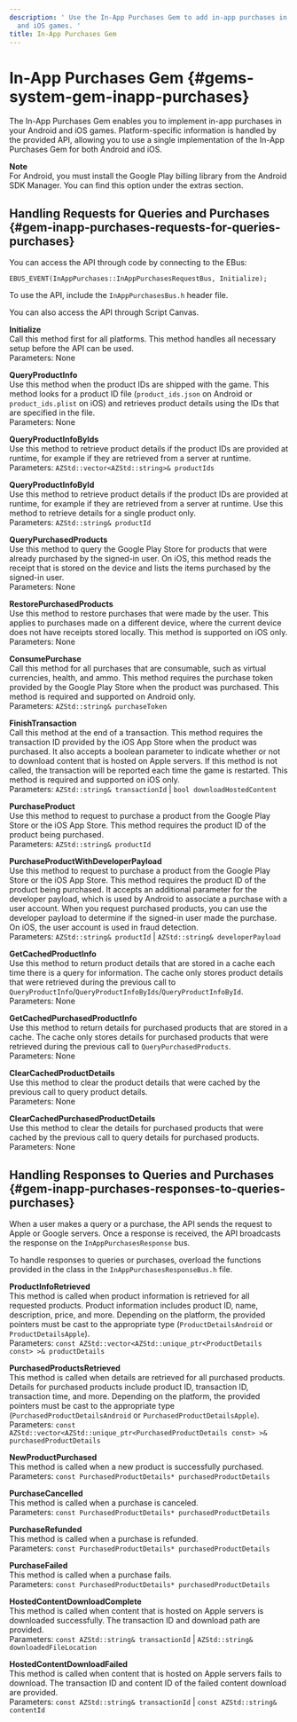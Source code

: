 ```yaml
---
description: ' Use the In-App Purchases Gem to add in-app purchases in your Android
  and iOS games. '
title: In-App Purchases Gem
---
```

# In\-App Purchases Gem {#gems-system-gem-inapp-purchases}

The In\-App Purchases Gem enables you to implement in\-app purchases in your Android and iOS games\. Platform\-specific information is handled by the provided API, allowing you to use a single implementation of the In\-App Purchases Gem for both Android and iOS\.

**Note**  
For Android, you must install the Google Play billing library from the Android SDK Manager\. You can find this option under the extras section\.

## Handling Requests for Queries and Purchases {#gem-inapp-purchases-requests-for-queries-purchases}

You can access the API through code by connecting to the EBus:

```
EBUS_EVENT(InAppPurchases::InAppPurchasesRequestBus, Initialize);
```

To use the API, include the `InAppPurchasesBus.h` header file\.

You can also access the API through Script Canvas\.

**Initialize**  
Call this method first for all platforms\. This method handles all necessary setup before the API can be used\.  
Parameters: None

**QueryProductInfo**  
Use this method when the product IDs are shipped with the game\. This method looks for a product ID file \(`product_ids.json` on Android or `product_ids.plist` on iOS\) and retrieves product details using the IDs that are specified in the file\.  
Parameters: None

**QueryProductInfoByIds**  
Use this method to retrieve product details if the product IDs are provided at runtime, for example if they are retrieved from a server at runtime\.  
Parameters: `AZStd::vector<AZStd::string>& productIds`

**QueryProductInfoById**  
Use this method to retrieve product details if the product IDs are provided at runtime, for example if they are retrieved from a server at runtime\. Use this method to retrieve details for a single product only\.  
Parameters: `AZStd::string& productId`

**QueryPurchasedProducts**  
Use this method to query the Google Play Store for products that were already purchased by the signed\-in user\. On iOS, this method reads the receipt that is stored on the device and lists the items purchased by the signed\-in user\.  
Parameters: None

**RestorePurchasedProducts**  
Use this method to restore purchases that were made by the user\. This applies to purchases made on a different device, where the current device does not have receipts stored locally\. This method is supported on iOS only\.  
Parameters: None

**ConsumePurchase**  
Call this method for all purchases that are consumable, such as virtual currencies, health, and ammo\. This method requires the purchase token provided by the Google Play Store when the product was purchased\. This method is required and supported on Android only\.  
Parameters: `AZStd::string& purchaseToken`

**FinishTransaction**  
Call this method at the end of a transaction\. This method requires the transaction ID provided by the iOS App Store when the product was purchased\. It also accepts a boolean parameter to indicate whether or not to download content that is hosted on Apple servers\. If this method is not called, the transaction will be reported each time the game is restarted\. This method is required and supported on iOS only\.  
Parameters: `AZStd::string& transactionId` \| `bool downloadHostedContent`

**PurchaseProduct**  
Use this method to request to purchase a product from the Google Play Store or the iOS App Store\. This method requires the product ID of the product being purchased\.  
Parameters: `AZStd::string& productId`

**PurchaseProductWithDeveloperPayload**  
Use this method to request to purchase a product from the Google Play Store or the iOS App Store\. This method requires the product ID of the product being purchased\. It accepts an additional parameter for the developer payload, which is used by Android to associate a purchase with a user account\. When you request purchased products, you can use the developer payload to determine if the signed\-in user made the purchase\. On iOS, the user account is used in fraud detection\.  
Parameters: `AZStd::string& productId` \| `AZStd::string& developerPayload`

**GetCachedProductInfo**  
Use this method to return product details that are stored in a cache each time there is a query for information\. The cache only stores product details that were retrieved during the previous call to `QueryProductInfo`/`QueryProductInfoByIds`/`QueryProductInfoById`\.  
Parameters: None

**GetCachedPurchasedProductInfo**  
Use this method to return details for purchased products that are stored in a cache\. The cache only stores details for purchased products that were retrieved during the previous call to `QueryPurchasedProducts`\.  
Parameters: None

**ClearCachedProductDetails**  
Use this method to clear the product details that were cached by the previous call to query product details\.  
Parameters: None

**ClearCachedPurchasedProductDetails**  
Use this method to clear the details for purchased products that were cached by the previous call to query details for purchased products\.  
Parameters: None

## Handling Responses to Queries and Purchases {#gem-inapp-purchases-responses-to-queries-purchases}

When a user makes a query or a purchase, the API sends the request to Apple or Google servers\. Once a response is received, the API broadcasts the response on the `InAppPurchasesResponse` bus\.

To handle responses to queries or purchases, overload the functions provided in the class in the `InAppPurchasesResponseBus.h` file\.

**ProductInfoRetrieved**  
This method is called when product information is retrieved for all requested products\. Product information includes product ID, name, description, price, and more\. Depending on the platform, the provided pointers must be cast to the appropriate type \(`ProductDetailsAndroid` or `ProductDetailsApple`\)\.  
Parameters: `const AZStd::vector<AZStd::unique_ptr<ProductDetails const> >& productDetails`

**PurchasedProductsRetrieved**  
This method is called when details are retrieved for all purchased products\. Details for purchased products include product ID, transaction ID, transaction time, and more\. Depending on the platform, the provided pointers must be cast to the appropriate type \(`PurchasedProductDetailsAndroid` or `PurchasedProductDetailsApple`\)\.  
Parameters: `const AZStd::vector<AZStd::unique_ptr<PurchasedProductDetails const> >& purchasedProductDetails`

**NewProductPurchased**  
This method is called when a new product is successfully purchased\.  
Parameters: `const PurchasedProductDetails* purchasedProductDetails`

**PurchaseCancelled**  
This method is called when a purchase is canceled\.  
Parameters: `const PurchasedProductDetails* purchasedProductDetails`

**PurchaseRefunded**  
This method is called when a purchase is refunded\.  
Parameters: `const PurchasedProductDetails* purchasedProductDetails`

**PurchaseFailed**  
This method is called when a purchase fails\.  
Parameters: `const PurchasedProductDetails* purchasedProductDetails`

**HostedContentDownloadComplete**  
This method is called when content that is hosted on Apple servers is downloaded successfully\. The transaction ID and download path are provided\.  
Parameters: `const AZStd::string& transactionId` \| `AZStd::string& downloadedFileLocation`

**HostedContentDownloadFailed**  
This method is called when content that is hosted on Apple servers fails to download\. The transaction ID and content ID of the failed content download are provided\.  
Parameters: `const AZStd::string& transactionId` \| `const AZStd::string& contentId`